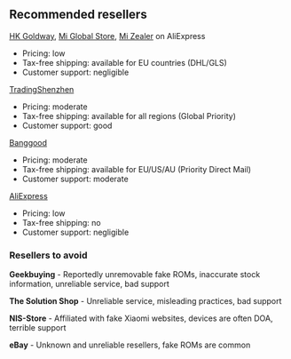 ## Recommended resellers

[HK Goldway](https://goldway.aliexpress.com/store/311331), [Mi Global Store](https://www.aliexpress.com/store/3010045), [Mi Zealer](https://www.aliexpress.com/store/3209109) on AliExpress

- Pricing: low
- Tax-free shipping: available for EU countries (DHL/GLS)
- Customer support: negligible

[TradingShenzhen](https://tradingshenzhen.com/)

- Pricing: moderate
- Tax-free shipping: available for all regions (Global Priority)
- Customer support: good

[Banggood](https://www.banggood.com/)

- Pricing: moderate
- Tax-free shipping: available for EU/US/AU (Priority Direct Mail)
- Customer support: moderate

[AliExpress](https://www.aliexpress.com/)

- Pricing: low
- Tax-free shipping: no
- Customer support: negligible

### Resellers to avoid

**Geekbuying** - Reportedly unremovable fake ROMs, inaccurate stock information, unreliable service, bad support

**The Solution Shop** - Unreliable service, misleading practices, bad support

**NIS-Store** - Affiliated with fake Xiaomi websites, devices are often DOA, terrible support

**eBay** - Unknown and unreliable resellers, fake ROMs are common